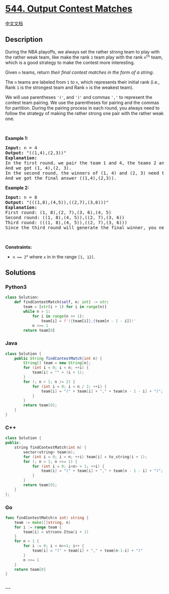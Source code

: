 # [544. Output Contest Matches](https://leetcode.com/problems/output-contest-matches)

[中文文档](/solution/0500-0599/0544.Output%20Contest%20Matches/README.md)

## Description

<p>During the NBA playoffs, we always set the rather strong team to play with the rather weak team, like make the rank <code>1</code> team play with the rank <code>n<sup>th</sup></code> team, which is a good strategy to make the contest more interesting.</p>

<p>Given <code>n</code> teams, return <em>their final contest matches in the form of a string</em>.</p>

<p>The <code>n</code> teams are labeled from <code>1</code> to <code>n</code>, which represents their initial rank (i.e., Rank <code>1</code> is the strongest team and Rank <code>n</code> is the weakest team).</p>

<p>We will use parentheses <code>&#39;(&#39;</code>, and <code>&#39;)&#39;</code> and commas <code>&#39;,&#39;</code> to represent the contest team pairing. We use the parentheses for pairing and the commas for partition. During the pairing process in each round, you always need to follow the strategy of making the rather strong one pair with the rather weak one.</p>

<p>&nbsp;</p>
<p><strong class="example">Example 1:</strong></p>

<pre>
<strong>Input:</strong> n = 4
<strong>Output:</strong> &quot;((1,4),(2,3))&quot;
<strong>Explanation:</strong>
In the first round, we pair the team 1 and 4, the teams 2 and 3 together, as we need to make the strong team and weak team together.
And we got (1, 4),(2, 3).
In the second round, the winners of (1, 4) and (2, 3) need to play again to generate the final winner, so you need to add the paratheses outside them.
And we got the final answer ((1,4),(2,3)).
</pre>

<p><strong class="example">Example 2:</strong></p>

<pre>
<strong>Input:</strong> n = 8
<strong>Output:</strong> &quot;(((1,8),(4,5)),((2,7),(3,6)))&quot;
<strong>Explanation:</strong>
First round: (1, 8),(2, 7),(3, 6),(4, 5)
Second round: ((1, 8),(4, 5)),((2, 7),(3, 6))
Third round: (((1, 8),(4, 5)),((2, 7),(3, 6)))
Since the third round will generate the final winner, you need to output the answer (((1,8),(4,5)),((2,7),(3,6))).
</pre>

<p>&nbsp;</p>
<p><strong>Constraints:</strong></p>

<ul>
	<li><code>n == 2<sup>x</sup></code> where <code>x</code> in in the range <code>[1, 12]</code>.</li>
</ul>

## Solutions

<!-- tabs:start -->

### **Python3**

```python
class Solution:
    def findContestMatch(self, n: int) -> str:
        team = [str(i + 1) for i in range(n)]
        while n > 1:
            for i in range(n >> 1):
                team[i] = f'({team[i]},{team[n - 1 - i]})'
            n >>= 1
        return team[0]
```

### **Java**

```java
class Solution {
    public String findContestMatch(int n) {
        String[] team = new String[n];
        for (int i = 0; i < n; ++i) {
            team[i] = "" + (i + 1);
        }
        for (; n > 1; n /= 2) {
            for (int i = 0; i < n / 2; ++i) {
                team[i] = "(" + team[i] + "," + team[n - 1 - i] + ")";
            }
        }
        return team[0];
    }
}
```

### **C++**

```cpp
class Solution {
public:
    string findContestMatch(int n) {
        vector<string> team(n);
        for (int i = 0; i < n; ++i) team[i] = to_string(i + 1);
        for (; n > 1; n >>= 1) {
            for (int i = 0; i<n> > 1; ++i) {
                team[i] = "(" + team[i] + "," + team[n - 1 - i] + ")";
            }
        }
        return team[0];
    }
};
```

### **Go**

```go
func findContestMatch(n int) string {
	team := make([]string, n)
	for i := range team {
		team[i] = strconv.Itoa(i + 1)
	}
	for n > 1 {
		for i := 0; i < n>>1; i++ {
			team[i] = "(" + team[i] + "," + team[n-1-i] + ")"
		}
		n >>= 1
	}
	return team[0]
}
```

### **...**

```

```

<!-- tabs:end -->
